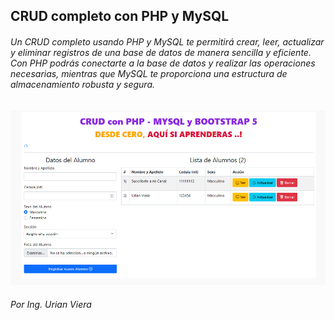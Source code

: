 ##   CRUD completo con PHP y MySQL

###### Un CRUD completo usando PHP y MySQL te permitirá crear, leer, actualizar y eliminar registros de una base de datos de manera sencilla y eficiente. Con PHP podrás conectarte a la base de datos y realizar las operaciones necesarias, mientras que MySQL te proporciona una estructura de almacenamiento robusta y segura.

![](https://raw.githubusercontent.com/urian121/imagenes-proyectos-github/master/crud_php_mysql_urian_viera_webdeveloper.PNG)


###### Por Ing. Urian Viera

